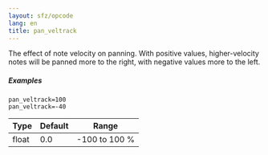 ```yaml
---
layout: sfz/opcode
lang: en
title: pan_veltrack
---
```

The effect of note velocity on panning. With positive values, higher-velocity
notes will be panned more to the right, with negative values more to the left.

##### Examples

```
pan_veltrack=100
pan_veltrack=-40
```

| Type  | Default | Range         |
| ---   | ---     | ---           |
| float | 0.0     | -100 to 100 % |
